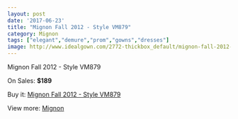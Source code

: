 ```yaml
---
layout: post
date: '2017-06-23'
title: "Mignon Fall 2012 - Style VM879"
category: Mignon
tags: ["elegant","demure","prom","gowns","dresses"]
image: http://www.idealgown.com/2772-thickbox_default/mignon-fall-2012-style-vm879.jpg
---
```

Mignon Fall 2012 - Style VM879

On Sales: **$189**
<a href="https://www.idealgown.com/en/mignon/1319-mignon-fall-2012-style-vm879.html"><amp-img layout="responsive" width="600" height="600" src="//www.idealgown.com/2772-thickbox_default/mignon-fall-2012-style-vm879.jpg" alt="Mignon Fall 2012 - Style VM879 0" /></a>
<a href="https://www.idealgown.com/en/mignon/1319-mignon-fall-2012-style-vm879.html"><amp-img layout="responsive" width="600" height="600" src="//www.idealgown.com/2773-thickbox_default/mignon-fall-2012-style-vm879.jpg" alt="Mignon Fall 2012 - Style VM879 1" /></a>

Buy it: [Mignon Fall 2012 - Style VM879](https://www.idealgown.com/en/mignon/1319-mignon-fall-2012-style-vm879.html "Mignon Fall 2012 - Style VM879")

View more: [Mignon](https://www.idealgown.com/en/17-mignon "Mignon")